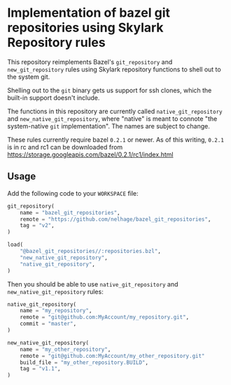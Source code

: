 # Implementation of bazel git repositories using Skylark Repository rules

This repository reimplements Bazel's `git_repository` and
`new_git_repository` rules using Skylark repository functions to shell
out to the system git.

Shelling out to the `git` binary gets us support for ssh clones, which
the built-in support doesn't include.

The functions in this repository are currently called
`native_git_repository` and `new_native_git_repository`, where
"native" is meant to connote "the system-native `git`
implementation". The names are subject to change.

These rules currently require bazel `0.2.1` or newer. As of this
writing, `0.2.1` is in rc and rc1 can be downloaded from
https://storage.googleapis.com/bazel/0.2.1/rc1/index.html

## Usage

Add the following code to your `WORKSPACE` file:

```python
git_repository(
    name = "bazel_git_repositories",
    remote = "https://github.com/nelhage/bazel_git_repositories",
    tag = "v2",
)

load(
    "@bazel_git_repositories//:repositories.bzl",
    "new_native_git_repository",
    "native_git_repository",
)
```

Then you should be able to use `native_git_repository` and `new_native_git_repository` rules:

```python
native_git_repository(
    name = "my_repository",
    remote = "git@github.com:MyAccount/my_repository.git",
    commit = "master",
)

new_native_git_repository(
	name = "my_other_repository",
	remote = "git@github.com:MyAccount/my_other_repository.git"
	build_file = "my_other_repository.BUILD",
    tag = "v1.1",
)
```
